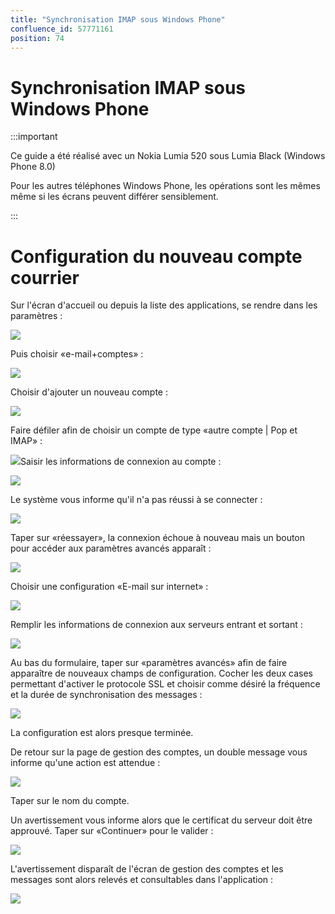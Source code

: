 ```yaml
---
title: "Synchronisation IMAP sous Windows Phone"
confluence_id: 57771161
position: 74
---
```

# Synchronisation IMAP sous Windows Phone


:::important

Ce guide a été réalisé avec un Nokia Lumia 520 sous Lumia Black (Windows Phone 8.0)

Pour les autres téléphones Windows Phone, les opérations sont les mêmes même si les écrans peuvent différer sensiblement.

:::


# Configuration du nouveau compte courrier

Sur l'écran d'accueil ou depuis la liste des applications, se rendre dans les paramètres :

![](../../../attachments/57771136/57771160.png)

Puis choisir «e-mail+comptes» :

![](../../../attachments/57771136/57771159.png)

Choisir d'ajouter un nouveau compte :

![](../../../attachments/57771136/57771158.png)

Faire défiler afin de choisir un compte de type «autre compte | Pop et IMAP» :

![](../../../attachments/57771161/57771181.png)Saisir les informations de connexion au compte :

![](../../../attachments/57771161/57771180.png)

Le système vous informe qu'il n'a pas réussi à se connecter :

![](../../../attachments/57771161/57771179.png)

Taper sur «réessayer», la connexion échoue à nouveau mais un bouton pour accéder aux paramètres avancés apparaît :

![](../../../attachments/57771161/57771178.png)

Choisir une configuration «E-mail sur internet» :

![](../../../attachments/57771161/57771177.png)

Remplir les informations de connexion aux serveurs entrant et sortant :

![](../../../attachments/57771161/57771176.png)

Au bas du formulaire, taper sur «paramètres avancés» afin de faire apparaître de nouveaux champs de configuration.
Cocher les deux cases permettant d'activer le protocole SSL et choisir comme désiré la fréquence et la durée de synchronisation des messages :

![](../../../attachments/57771161/57771175.png)

La configuration est alors presque terminée.

De retour sur la page de gestion des comptes, un double message vous informe qu'une action est attendue :

![](../../../attachments/57771161/57771174.png)

Taper sur le nom du compte.

Un avertissement vous informe alors que le certificat du serveur doit être approuvé. Taper sur «Continuer» pour le valider :

![](../../../attachments/57771161/57771173.png)

L'avertissement disparaît de l'écran de gestion des comptes et les messages sont alors relevés et consultables dans l'application :

![](../../../attachments/57771161/57771172.png)


 

 

